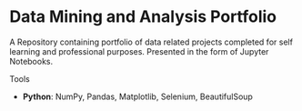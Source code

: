 # Data Mining and Analysis Portfolio
A Repository containing portfolio of data related projects completed for self learning and professional purposes. Presented in the form of Jupyter Notebooks.

Tools

- **Python**: NumPy, Pandas, Matplotlib, Selenium, BeautifulSoup
